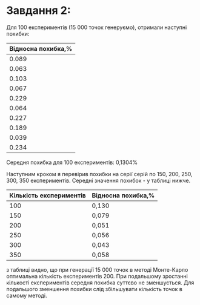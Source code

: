 # Завдання 2:

Для 100 експериментів (15 000 точок генеруємо), отримали наступні похибки:

| Відносна похибка,%
|-----------------------
|0.089
|0.063
|0.103
|0.067
|0.229
|0.064
|0.227
|0.189
|0.039
|0.234

Середня похибка для 100 експериментів: 0,1304%
 
Наступним кроком я перевірив похибки на серії серій по 150, 200, 250, 300, 350 експериментів.
Середні значення похибок - у таблиці нижче.

| Кількість експериментів   | Відносна похибка,%
|---------------------------|---------------------
|100                        |0,130
|150	                    |0,079
|200	                    |0,051
|250	                    |0,056
|300	                    |0,043
|350	                    |0,058

з таблиці видно, що при генерації 15 000 точок в методі Монте-Карло оптимальна кількість експериментів 200. При подальшому зростанні кількості експериментів середня похибка суттєво не зменшується. Для подальшого зменшення похибки слід збільшувати кількість точок в самому методі.